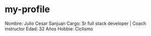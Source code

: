 # my-profile

Nombre: Julio Cesar Sanjuan
Cargo: Sr full stack developer | Coach instructor
Edad: 32 Años
Hobbie: Ciclismo